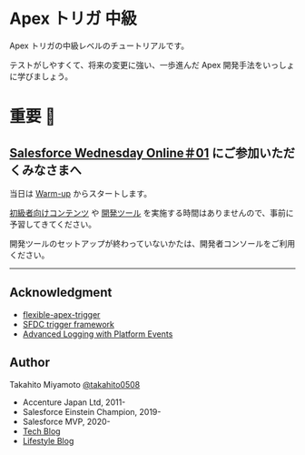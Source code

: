 # Apex トリガ 中級

Apex トリガの中級レベルのチュートリアルです。

テストがしやすくて、将来の変更に強い、一歩進んだ Apex 開発手法をいっしょに学びましょう。

# 重要 :loudspeaker:

## [Salesforce Wednesday Online＃01](https://accenture-technology.connpass.com/event/185277/) にご参加いただくみなさまへ

当日は [Warm-up](exercises/warm-up) からスタートします。

[初級者向けコンテンツ](prerequisite/beginner.md) や [開発ツール](prerequisite/dev-tools.md) を実施する時間はありませんので、事前に予習してきてください。

開発ツールのセットアップが終わっていないかたは、開発者コンソールをご利用ください。

---

## Acknowledgment

- [flexible-apex-trigger](https://github.com/takahitomiyamoto/flexible-apex-trigger#flexible-apex-trigger)
- [SFDC trigger framework](https://github.com/kevinohara80/sfdc-trigger-framework)
- [Advanced Logging with Platform Events](https://github.com/afawcett/eventlogging)

## Author

Takahito Miyamoto [@takahito0508](https://twitter.com/takahito0508)

- Accenture Japan Ltd, 2011-
- Salesforce Einstein Champion, 2019-
- Salesforce MVP, 2020-
- [Tech Blog](https://qiita.com/takahito0508)
- [Lifestyle Blog](https://medium.com/takahitomiyamoto)
